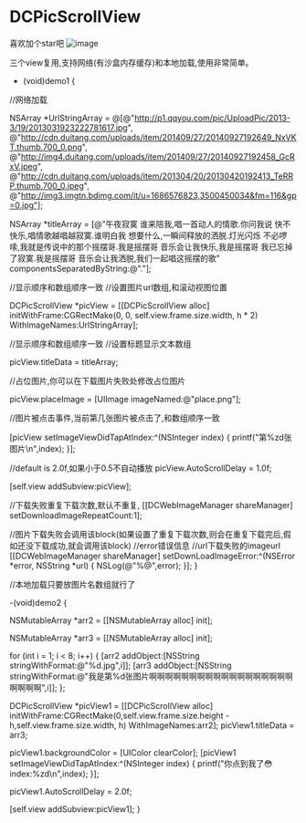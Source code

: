 # DCPicScrollView







喜欢加个star吧
![image](http://chuantu.biz/t2/21/1449396409x1822611358.gif)

三个view复用,支持网络(有沙盒内存缓存)和本地加载,使用非常简单。


- (void)demo1 {

//网络加载

NSArray *UrlStringArray = @[@"http://p1.qqyou.com/pic/UploadPic/2013-3/19/2013031923222781617.jpg",
@"http://cdn.duitang.com/uploads/item/201409/27/20140927192649_NxVKT.thumb.700_0.png",
@"http://img4.duitang.com/uploads/item/201409/27/20140927192458_GcRxV.jpeg",
@"http://cdn.duitang.com/uploads/item/201304/20/20130420192413_TeRRP.thumb.700_0.jpeg",
@"http://img3.imgtn.bdimg.com/it/u=1686576823,3500450034&fm=116&gp=0.jpg"];


NSArray *titleArray = [@"午夜寂寞 谁来陪我,唱一首动人的情歌.你问我说 快不快乐,唱情歌越唱越寂寞.谁明白我 想要什么,一瞬间释放的洒脱.灯光闪烁 不必啰嗦,我就是传说中的那个摇摆哥.我是摇摆哥 音乐会让我快乐,我是摇摆哥 我已忘掉了寂寞.我是摇摆哥 音乐会让我洒脱,我们一起唱这摇摆的歌" componentsSeparatedByString:@"."];


//显示顺序和数组顺序一致
//设置图片url数组,和滚动视图位置

DCPicScrollView  *picView =
[[DCPicScrollView alloc] initWithFrame:CGRectMake(0, 0, self.view.frame.size.width, h * 2) WithImageNames:UrlStringArray];

//显示顺序和数组顺序一致
//设置标题显示文本数组

picView.titleData = titleArray;

//占位图片,你可以在下载图片失败处修改占位图片

picView.placeImage = [UIImage imageNamed:@"place.png"];

//图片被点击事件,当前第几张图片被点击了,和数组顺序一致

[picView setImageViewDidTapAtIndex:^(NSInteger index) {
printf("第%zd张图片\n",index);
}];

//default is 2.0f,如果小于0.5不自动播放
picView.AutoScrollDelay = 1.0f;

[self.view addSubview:picView];

//下载失败重复下载次数,默认不重复,
[[DCWebImageManager shareManager] setDownloadImageRepeatCount:1];

//图片下载失败会调用该block(如果设置了重复下载次数,则会在重复下载完后,假如还没下载成功,就会调用该block)
//error错误信息
//url下载失败的imageurl
[[DCWebImageManager shareManager] setDownLoadImageError:^(NSError *error, NSString *url) {
NSLog(@"%@",error);
}];
}




//本地加载只要放图片名数组就行了

-(void)demo2 {

NSMutableArray *arr2 = [[NSMutableArray alloc] init];

NSMutableArray *arr3 = [[NSMutableArray alloc] init];

for (int i = 1; i < 8; i++) {
[arr2 addObject:[NSString stringWithFormat:@"%d.jpg",i]];
[arr3 addObject:[NSString stringWithFormat:@"我是第%d张图片啊啊啊啊啊啊啊啊啊啊啊啊啊啊啊啊啊啊啊啊啊啊",i]];
};


DCPicScrollView  *picView1 = [[DCPicScrollView alloc] initWithFrame:CGRectMake(0,self.view.frame.size.height - h,self.view.frame.size.width, h) WithImageNames:arr2];
picView1.titleData = arr3;

picView1.backgroundColor = [UIColor clearColor];
[picView1 setImageViewDidTapAtIndex:^(NSInteger index) {
printf("你点到我了😳index:%zd\n",index);
}];

picView1.AutoScrollDelay = 2.0f;

[self.view addSubview:picView1];
}